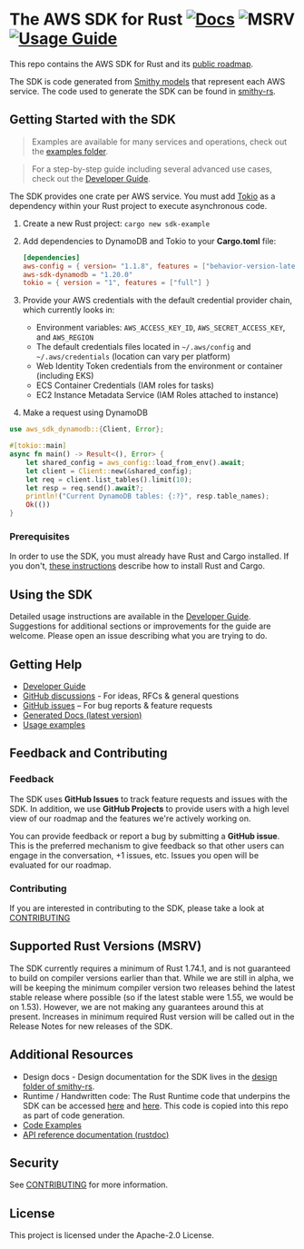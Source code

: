 <!--
IMPORTANT:
This README file is auto-generated by the build system in smithy-lang/smithy-rs.
To update it, edit the `aws/SDK_README.md.hb` Handlebars template in that repository.
-->

# The AWS SDK for Rust [![Docs](https://img.shields.io/badge/docs-blue)](https://awslabs.github.io/aws-sdk-rust/) ![MSRV](https://img.shields.io/badge/msrv-1.74.1-red) [![Usage Guide](https://img.shields.io/badge/Developer_Guide-blue)](https://docs.aws.amazon.com/sdk-for-rust/latest/dg/welcome.html)

This repo contains the AWS SDK for Rust and its [public roadmap](https://github.com/orgs/awslabs/projects/50/views/1).

The SDK is code generated from [Smithy models](https://smithy.io/2.0/index.html) that represent each AWS service.
The code used to generate the SDK can be found in [smithy-rs](https://github.com/smithy-lang/smithy-rs).

## Getting Started with the SDK

> Examples are available for many services and operations, check out the [examples folder](./examples).

> For a step-by-step guide including several advanced use cases, check out the [Developer Guide](https://docs.aws.amazon.com/sdk-for-rust/latest/dg/welcome.html).

The SDK provides one crate per AWS service. You must add [Tokio](https://crates.io/crates/tokio) as a dependency within your Rust project to execute asynchronous code.

1. Create a new Rust project: `cargo new sdk-example`
2. Add dependencies to DynamoDB and Tokio to your **Cargo.toml** file:

    ```toml
    [dependencies]
    aws-config = { version= "1.1.8", features = ["behavior-version-latest"] }
    aws-sdk-dynamodb = "1.20.0"
    tokio = { version = "1", features = ["full"] }
    ```

3. Provide your AWS credentials with the default credential provider chain, which currently looks in:
   - Environment variables: `AWS_ACCESS_KEY_ID`, `AWS_SECRET_ACCESS_KEY`, and `AWS_REGION`
   - The default credentials files located in `~/.aws/config` and `~/.aws/credentials` (location can vary per platform)
   - Web Identity Token credentials from the environment or container (including EKS)
   - ECS Container Credentials (IAM roles for tasks)
   - EC2 Instance Metadata Service (IAM Roles attached to instance)

4. Make a request using DynamoDB

```rust
use aws_sdk_dynamodb::{Client, Error};

#[tokio::main]
async fn main() -> Result<(), Error> {
    let shared_config = aws_config::load_from_env().await;
    let client = Client::new(&shared_config);
    let req = client.list_tables().limit(10);
    let resp = req.send().await?;
    println!("Current DynamoDB tables: {:?}", resp.table_names);
    Ok(())
}
```

### Prerequisites

In order to use the SDK, you must already have Rust and Cargo installed. If you don't, [these instructions](https://doc.rust-lang.org/book/ch01-01-installation.html) describe how to install Rust and Cargo.

## Using the SDK

Detailed usage instructions are available in the [Developer Guide](https://docs.aws.amazon.com/sdk-for-rust/latest/dg/welcome.html).
Suggestions for additional sections or improvements for the guide are welcome. Please open an issue describing what you are trying to do.

## Getting Help
* [Developer Guide](https://docs.aws.amazon.com/sdk-for-rust/latest/dg/welcome.html)
* [GitHub discussions](https://github.com/awslabs/aws-sdk-rust/discussions) - For ideas, RFCs & general questions
* [GitHub issues](https://github.com/awslabs/aws-sdk-rust/issues/new/choose) – For bug reports & feature requests
* [Generated Docs (latest version)](https://awslabs.github.io/aws-sdk-rust/)
* [Usage examples](./examples)

## Feedback and Contributing

### Feedback

The SDK uses **GitHub Issues** to track feature requests and issues with the SDK. In addition, we use **GitHub Projects** to provide users with a high level view of our roadmap and the features we're actively working on.

You can provide feedback or report a bug  by submitting a **GitHub issue**.
This is the preferred mechanism to give feedback so that other users can engage in the conversation, +1 issues, etc.
Issues you open will be evaluated for our roadmap.

### Contributing

If you are interested in contributing to the SDK, please take a look at [CONTRIBUTING](CONTRIBUTING.md)

## Supported Rust Versions (MSRV)

The SDK currently requires a minimum of Rust 1.74.1, and is not guaranteed to build on compiler versions earlier than that. While we are still in alpha, we will be keeping the minimum compiler version two releases behind the latest stable release where possible (so if the latest stable were 1.55, we would be on 1.53). However, we are not making any guarantees around this at present. Increases in minimum required Rust version will be called out in the Release Notes for new releases of the SDK.

## Additional Resources

- Design docs - Design documentation for the SDK lives in the [design folder of smithy-rs](https://github.com/smithy-lang/smithy-rs/tree/main/design).
- Runtime / Handwritten code: The Rust Runtime code that underpins the SDK can be accessed [here](https://github.com/smithy-lang/smithy-rs/tree/main/rust-runtime) and [here](https://github.com/smithy-lang/smithy-rs/tree/main/aws/rust-runtime). This code is copied into this repo as part of code generation.
- [Code Examples](./examples)
- [API reference documentation (rustdoc)](https://awslabs.github.io/aws-sdk-rust/)

## Security

See [CONTRIBUTING](CONTRIBUTING.md#security-issue-notifications) for more information.

## License

This project is licensed under the Apache-2.0 License.
